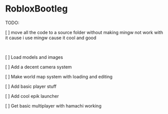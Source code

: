 # RobloxBootleg

<p>TODO:</p>
<p>[ ] move all the code to a source folder without making mingw not work with it cause i use mingw cause it cool and good</p>
<br/>
<p>[ ] Load models and images</p>
<p>[ ] Add a decent camera system</p>
<p>[ ] Make world map system with loading and editing</p>
<p>[ ] Add basic player stuff</p>
<p>[ ] Add cool epik launcher</p>
<p>[ ] Get basic multiplayer with hamachi working</p>
